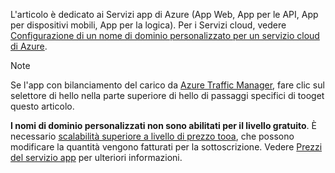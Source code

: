 L'articolo è dedicato ai Servizi app di Azure (App Web, App per le API, App per dispositivi mobili, App per la logica). Per i Servizi cloud, vedere [Configurazione di un nome di dominio personalizzato per un servizio cloud di Azure](../articles/cloud-services/cloud-services-custom-domain-name.md).

> [!NOTE]
> Se l'app con bilanciamento del carico da [Azure Traffic Manager](https://azure.microsoft.com/services/traffic-manager/), fare clic sul selettore di hello nella parte superiore di hello di passaggi specifici di tooget questo articolo.
> 
> **I nomi di dominio personalizzati non sono abilitati per il livello gratuito**. È necessario [scalabilità superiore a livello di prezzo tooa](../articles/app-service-web/web-sites-scale.md), che possono modificare la quantità vengono fatturati per la sottoscrizione. 
> Vedere [Prezzi del servizio app](https://azure.microsoft.com/pricing/details/app-service/) per ulteriori informazioni.
> 
> 

